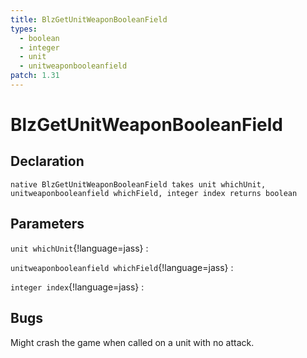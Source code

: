 ```yaml
---
title: BlzGetUnitWeaponBooleanField
types:
  - boolean
  - integer
  - unit
  - unitweaponbooleanfield
patch: 1.31
---
```


# BlzGetUnitWeaponBooleanField

## Declaration

```jass
native BlzGetUnitWeaponBooleanField takes unit whichUnit, unitweaponbooleanfield whichField, integer index returns boolean
```

## Parameters
`unit whichUnit`{!language=jass}
: 

`unitweaponbooleanfield whichField`{!language=jass}
: 

`integer index`{!language=jass}
: 

## Bugs 
Might crash the game when called on a unit with no attack.
